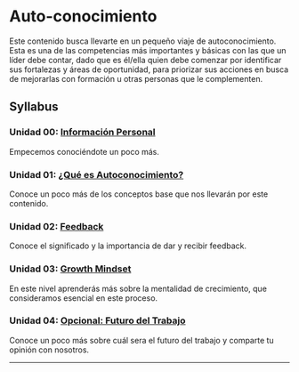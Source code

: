 # Auto-conocimiento

Este contenido busca llevarte en un pequeño viaje de autoconocimiento. Esta es
una de las competencias más importantes y básicas con las que un líder debe
contar, dado que es él/ella quien debe comenzar por identificar sus fortalezas
y áreas de oportunidad, para priorizar sus acciones en busca de mejorarlas con
formación u otras personas que le complementen.

## Syllabus

### Unidad 00: [Información Personal](00-info-personal)

Empecemos conociéndote un poco más.

### Unidad 01: [¿Qué es Autoconocimiento?](01-autoconocimiento)

Conoce un poco más de los conceptos base que nos llevarán por este contenido.

### Unidad 02: [Feedback](02-feedback)

Conoce el significado y la importancia de dar y recibir feedback.

### Unidad 03: [Growth Mindset](03-growth-mindset)

En este nivel aprenderás más sobre la mentalidad de crecimiento, que
consideramos esencial en este proceso.

### Unidad 04: [Opcional: Futuro del Trabajo](04-futuro-trabajo)

Conoce un poco más sobre cuál sera el futuro del trabajo y comparte tu opinión
con nosotros.

***
